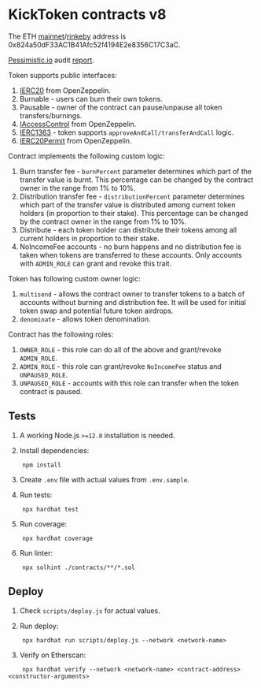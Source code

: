 # KickToken contracts v8

The ETH [mainnet](https://etherscan.io/address/0x824a50dF33AC1B41Afc52f4194E2e8356C17C3aC)/[rinkeby](https://rinkeby.etherscan.io/address/0x824a50dF33AC1B41Afc52f4194E2e8356C17C3aC) address is 0x824a50dF33AC1B41Afc52f4194E2e8356C17C3aC.

[Pessimistic.io](https://pessimistic.io/) audit [report](https://github.com/pessimistic-io/audits/blob/main/KickToken%20Security%20Analysis%20by%20Pessimistic.pdf).

Token supports public interfaces:
1. [IERC20](https://github.com/OpenZeppelin/openzeppelin-contracts/blob/master/contracts/token/ERC20/IERC20.sol) from OpenZeppelin.
2. Burnable - users can burn their own tokens.
3. Pausable - owner of the contract can pause/unpause all token transfers/burnings.
4. [IAccessControl](https://github.com/OpenZeppelin/openzeppelin-contracts/blob/master/contracts/access/AccessControl.sol) from OpenZeppelin.
5. [IERC1363](https://github.com/vittominacori/erc1363-payable-token/blob/master/contracts/token/ERC1363/IERC1363.sol) - token supports `approveAndCall/transferAndCall` logic.
6. [IERC20Permit](https://github.com/OpenZeppelin/openzeppelin-contracts/blob/master/contracts/token/ERC20/extensions/draft-IERC20Permit.sol) from OpenZeppelin.

Contract implements the following custom logic:
1. Burn transfer fee - `burnPercent` parameter determines which part of the transfer value is burnt. This percentage can be changed by the contract owner in the range from 1% to 10%.
2. Distribution transfer fee - `distributionPercent` parameter determines which part of the transfer value is distributed among current token holders (in proportion to their stake). This percentage can be changed by the contract owner in the range from 1% to 10%.
3. Distribute - each token holder can distribute their tokens among all current holders in proportion to their stake.
4. NoIncomeFee accounts - no burn happens and no distribution fee is taken when tokens are transferred to these accounts. Only accounts with `ADMIN_ROLE` can grant and revoke this trait.

Token has following custom owner logic:
1. `multisend` - allows the contract owner to transfer tokens to a batch of accounts without burning and distribution fee. It will be used for initial token swap and potential future token airdrops.
2. `denominate` - allows token denomination.

Contract has the following roles:
1. `OWNER_ROLE` - this role can do all of the above and grant/revoke `ADMIN_ROLE`.
2. `ADMIN_ROLE` - this role can grant/revoke `NoIncomeFee` status and `UNPAUSED_ROLE`.
3. `UNPAUSED_ROLE` - accounts with this role can transfer when the token contract is paused.

## Tests

1. A working Node.js `>=12.0` installation is needed.

2. Install dependencies:
```
    npm install
```

3. Create `.env` file with actual values from `.env.sample`.

4. Run tests:
```
    npx hardhat test
```

5. Run coverage:
```
    npx hardhat coverage
```

6. Run linter:
```
    npx solhint ./contracts/**/*.sol
```

## Deploy

1. Check `scripts/deploy.js` for actual values.

2. Run deploy:
```
    npx hardhat run scripts/deploy.js --network <network-name>
```

3. Verify on Etherscan:
```
    npx hardhat verify --network <network-name> <contract-address> <constructor-arguments>
```
 